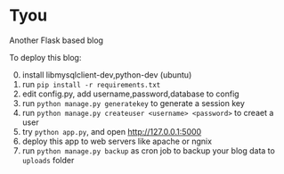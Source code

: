 Tyou
====

Another Flask based blog

To deploy this blog:

0. install libmysqlclient-dev,python-dev (ubuntu)
1. run `pip install -r requirements.txt`
2. edit config.py, add username,password,database to config 
3. run `python manage.py generatekey` to generate a session key
4. run `python manage.py createuser <username> <password>` to creaet a user
5. try `python app.py`, and open http://127.0.0.1:5000
6. deploy this app to web servers like apache or ngnix
7. run `python manage.py backup` as cron job to backup your blog data to `uploads` folder 
